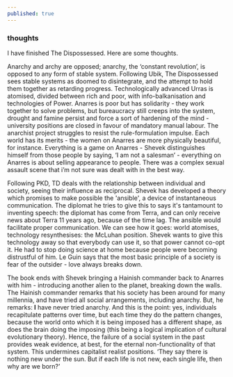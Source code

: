 ```yaml
---
published: true
---
```

### thoughts
I have finished The Dispossessed. Here are some thoughts.

Anarchy and archy are opposed; anarchy, the ‘constant revolution’, is opposed to any form of stable system. Following Ubik, The Dispossessed sees stable systems as doomed to disintegrate, and the attempt to hold them together as retarding progress. Technologically advanced Urras is atomised, divided between rich and poor, with info-balkanisation and technologies of Power. Anarres is poor but has solidarity - they work together to solve problems, but bureaucracy still creeps into the system, drought and famine persist and force a sort of hardening of the mind - university positions are closed in favour of mandatory manual labour. The anarchist project struggles to resist the rule-formulation impulse. Each world has its merits - the women on Anarres are more physically beautiful, for instance. Everything is a game on Anarres - Shevek distinguishes himself from those people by saying, ‘I am not a salesman’ - everything on Anarres is about selling appearance to people. There was a complex sexual assault scene that i’m not sure was dealt with in the best way. 

Following PKD, TD deals with the relationship between individual and society, seeing their influence as reciprocal. Shevek has developed a theory which promises to make possible the 'ansible', a device of instantaneous communication. The diplomat he tries to give this to says it's tantamount to inventing speech: the diplomat has come from Terra, and can only receive news about Terra 11 years ago, because of the time lag. The ansible would facilitate proper communication. We can see how it goes: world atomises, technology resynthesises: the McLuhan position. Shevek wants to give this technology away so that everybody can use it, so that power cannot co-opt it. He had to stop doing science at home because people were becoming distrustful of him. Le Guin says that the most basic principle of a society is fear of the outsider - love always breaks down. 

The book ends with Shevek bringing a Hainish commander back to Anarres with him - introducing another alien to the planet, breaking down the walls. The Hainish commander remarks that his society has been around for many millennia, and have tried all social arrangements, including anarchy. But, he remarks: __I__ have never tried anarchy. And this is the point: yes, individuals recapitulate patterns over time, but each time they do the pattern changes, because the world onto which it is being imposed has a different shape, as does the brain doing the imposing (this being a logical implication of cultural evolutionary theory). Hence, the failure of a social system in the past provides weak evidence, at best, for the eternal non-functionality of that system. This undermines capitalist realist positions. ‘They say there is nothing new under the sun. But if each life is not new, each single life, then why are we born?’
